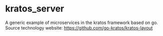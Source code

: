# kratos_server
A generic example of microservices in the kratos framework based on go. Source technology website: https://github.com/go-kratos/kratos-layout

